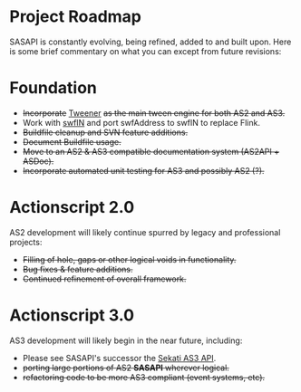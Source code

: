 # Project Roadmap #

SASAPI is constantly evolving, being refined, added to and built upon.  Here is some brief commentary on what you can except from future revisions:


# Foundation #

  * ~~Incorporate~~ [Tweener](http://code.google.com/p/tweener/) ~~as the main tween engine for both AS2 and AS3.~~
  * Work with [swfIN](http://code.google.com/p/swfin/) and port swfAddress to swfIN to replace Flink.
  * ~~Buildfile cleanup and SVN feature additions.~~
  * ~~Document Buildfile usage.~~
  * ~~Move to an AS2 & AS3 compatible documentation system (AS2API + ASDoc).~~
  * ~~Incorporate automated unit testing for AS3 and possibly AS2 (?).~~


# Actionscript 2.0 #

AS2 development will likely continue spurred by legacy and professional projects:
  * ~~Filling of hole, gaps or other logical voids in functionality.~~
  * ~~Bug fixes & feature additions.~~
  * ~~Continued refinement of overall framework.~~


# Actionscript 3.0 #

AS3 development will likely begin in the near future, including:
  * Please see SASAPI's successor the [Sekati AS3 API](http://sekati.googlecode.com).
  * ~~porting large portions of AS2 **SASAPI** wherever logical.~~
  * ~~refactoring code to be more AS3 compliant (event systems, etc).~~